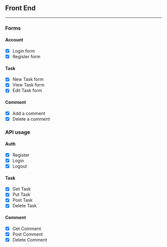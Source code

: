 ## Front End

---

### Forms

#### Account

- [x] Login form
- [x] Register form

#### Task

- [x] New Task form
- [x] View Task form
- [x] Edit Task form

#### Comment

- [x] Add a comment
- [x] Delete a comment

### API usage

#### Auth

- [x] Register
- [x] Login
- [x] Logout

#### Task

- [x] Get Task
- [x] Put Task
- [x] Post Task
- [x] Delete Task

#### Comment

- [x] Get Comment
- [x] Post Comment
- [x] Delete Comment
